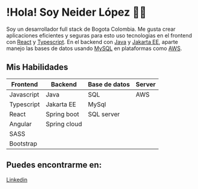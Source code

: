 # !Hola! Soy Neider López 👋🏻

Soy un desarrollador full stack de Bogota Colombia. Me gusta crear aplicaciones eficientes y seguras para esto uso tecnologias en el frontend con [React](https://react.dev/versions) y [Typescript](https://www.typescriptlang.org/). En el backend con [Java](https://www.java.com/es/) y [Jakarta EE](https://jakarta.ee/), aparte manejo las bases de datos usando [MySQL](https://dev.mysql.com/doc/) en plataformas como [AWS](https://docs.aws.amazon.com/).

## Mis Habilidades

| Frontend   | Backend     | Base de datos | Server |
| ---------- | ----------- | ------------- | ------ |
| Javascript | Java        | SQL           | AWS    |
| Typescript | Jakarta EE  | MySql         |
| React      | Spring boot | SQL server    |
| Angular    | Spring cloud|               |
| SASS       |             |               |
| Bootstrap  |             |               |

## Puedes encontrarme en:

[Linkedin](https://www.linkedin.com/in/lpzneider/)

